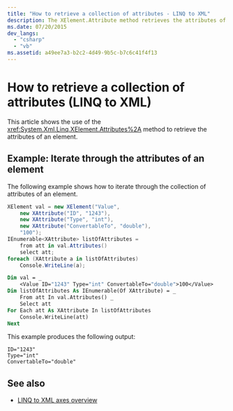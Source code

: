 ```yaml
---
title: "How to retrieve a collection of attributes - LINQ to XML"
description: The XElement.Attribute method retrieves the attributes of an element.
ms.date: 07/20/2015
dev_langs:
  - "csharp"
  - "vb"
ms.assetid: a49ee7a3-b2c2-4d49-9b5c-b7c6c41f4f13
---
```


# How to retrieve a collection of attributes (LINQ to XML)

This article shows the use of the <xref:System.Xml.Linq.XElement.Attributes%2A> method to retrieve the attributes of an element.

## Example: Iterate through the attributes of an element

The following example shows how to iterate through the collection of attributes of an element.

```csharp
XElement val = new XElement("Value",
    new XAttribute("ID", "1243"),
    new XAttribute("Type", "int"),
    new XAttribute("ConvertableTo", "double"),
    "100");
IEnumerable<XAttribute> listOfAttributes =
    from att in val.Attributes()
    select att;
foreach (XAttribute a in listOfAttributes)
    Console.WriteLine(a);
```

```vb
Dim val = _
    <Value ID="1243" Type="int" ConvertableTo="double">100</Value>
Dim listOfAttributes As IEnumerable(Of XAttribute) = _
    From att In val.Attributes() _
    Select att
For Each att As XAttribute In listOfAttributes
    Console.WriteLine(att)
Next
```

This example produces the following output:

```output
ID="1243"
Type="int"
ConvertableTo="double"
```

## See also

- [LINQ to XML axes overview](linq-xml-axes-overview.md)
